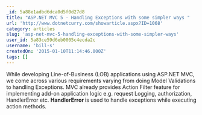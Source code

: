 ```yaml
---
_id: 5a88e1adbd6dca0d5f0d27d8
title: "ASP.NET MVC 5 - Handling Exceptions with some simpler ways "
url: 'http://www.dotnetcurry.com/showarticle.aspx?ID=1068'
category: articles
slug: 'asp-net-mvc-5-handling-exceptions-with-some-simpler-ways'
user_id: 5a83ce59d6eb0005c4ecda2c
username: 'bill-s'
createdOn: '2015-01-10T11:14:46.000Z'
tags: []
---
```


While developing Line-of-Business (LOB) applications using ASP.NET MVC,  we come across various requirements varying from doing Model Validations to handling Exceptions. MVC already provides Action Filter feature for implementing add-on application logic e.g. request Logging, authorization, HandlerError etc. <b>HandlerError </b>is used to handle exceptions while executing action methods.
